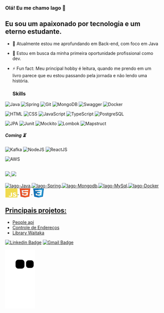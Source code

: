 ### Olá! Eu me chamo Iago 👋

## Eu sou um apaixonado por tecnologia e um eterno estudante.

- 🔭 Atualmente estou me aprofundando em Back-end, com foco em Java
- 👯 Estou em busca da minha primeira oportunidade profissional como dev.
- ⚡ Fun fact: Meu principal hobby é leitura, quando me prendo em um livro parece que eu estou passando pela jornada e não lendo uma história.



 
  ### Skills


![Java](https://img.shields.io/badge/-Java-39404b?style=flat&logo=Java)
![Spring](https://img.shields.io/badge/-Spring-39404b?style=flat&logo=Spring)
![Git](https://img.shields.io/badge/-Git-39404b?style=flat&logo=git)
![MongoDB](https://img.shields.io/badge/-MongoDB-39404b?style=flat&logo=MongoDB)
![Swagger](https://img.shields.io/badge/-Swagger-39404b?style=flat&logo=Swagger)
![Docker](https://img.shields.io/badge/-Docker-39404b?style=flat&logo=Docker)

![HTML](https://img.shields.io/badge/-HTML5-39404b?style=flat&logo=HTML5)
![CSS](https://img.shields.io/badge/-CSS-39404b?style=flat&logo=CSS3&logoColor=1572B6)
![JavaScript](https://img.shields.io/badge/-JavaScript-39404b?style=flat&logo=javascript)
![TypeScript](https://img.shields.io/badge/-TypeScript-39404b?style=flat&logo=typescript)
![PostgreSQL](https://img.shields.io/badge/-PostgreSQL-39404b?style=flat&logo=postgresql&logoColor=3d9fee)

![JPA](https://img.shields.io/badge/-JPA-39404b?style=flat&logo=JPA)
![Junit](https://img.shields.io/badge/-Junit-39404b?style=flat&logo=Junit)
![Mockito](https://img.shields.io/badge/-Mockito-39404b?style=flat&logo=Mockito)
![Lombok](https://img.shields.io/badge/-Lombok-39404b?style=flat&logo=Lombok)
![Mapstruct](https://img.shields.io/badge/-Mapstruct-39404b?style=flat&logo=Mapstruct)


   ##### Coming ⏳
   ![Kafka](https://img.shields.io/badge/-Kafka-39404b?style=flat&logo=Kafka)
   ![NodeJS](https://img.shields.io/badge/-NodeJS-39404b?style=flat&logo=Kafka)
   ![ReactJS](https://img.shields.io/badge/-ReactJS-39404b?style=flat&logo=AWS)

   ![AWS](https://img.shields.io/badge/-AWS-39404b?style=flat&logo=AWS)


<br/>
 <div>
  <a href="https://github.com/iagoAguiar">
  <img height="180em" src="https://github-readme-stats.vercel.app/api?username=iagoAguiar&show_icons=true&theme=dracula&include_all_commits=true&count_private=true"/>
  <img height="180em" src="https://github-readme-stats.vercel.app/api/top-langs/?username=iagoAguiar&layout=compact&langs_count=7&theme=dracula"/>
</div>
  
<div style="display: inline_block"><br>
   <img align="center" alt="Iago-Java" height="30" width="40" src="https://cdn.jsdelivr.net/gh/devicons/devicon/icons/java/java-original.svg" />
   <img align="center" alt="Iago-Spring"  height="30" width="40"  src="https://cdn.jsdelivr.net/gh/devicons/devicon/icons/spring/spring-original.svg" />
  <img align="center" alt="Iago-Mongodb"  height="30" width="40"  src="https://cdn.jsdelivr.net/gh/devicons/devicon/icons/mongodb/mongodb-original.svg" />
  <img align="center" alt="Iago-MySql" height="30" width="40" src="https://cdn.jsdelivr.net/gh/devicons/devicon/icons/mysql/mysql-original.svg" />
  <img align="center" alt="Iago-Docker" height="30" width="40"  src="https://cdn.jsdelivr.net/gh/devicons/devicon/icons/docker/docker-original-wordmark.svg" />
  <img align="center" alt="Iago-Js" height="30" width="40" src="https://raw.githubusercontent.com/devicons/devicon/master/icons/javascript/javascript-plain.svg">
  <img align="center" alt="Iago-HTML" height="30" width="40" src="https://raw.githubusercontent.com/devicons/devicon/master/icons/html5/html5-original.svg">
  <img align="center" alt="Iago-CSS" height="30" width="40" src="https://raw.githubusercontent.com/devicons/devicon/master/icons/css3/css3-original.svg">
</div>
  
  ## Principais projetos:               
  

  
- [People api](https://github.com/iagoAguiar/peopleapi-live)
- [Controle de Endereços](https://github.com/iagoAguiar/ControleEnderecos)
- [Library Waitaka](https://github.com/iagoAguiar/libraryWaitaka/)
 
<div> 

[![Linkedin Badge](https://img.shields.io/badge/-Iago-blue?style=flat-square&logo=Linkedin&logoColor=white&link=https://www.linkedin.com/in/iagoduarte/)](https://www.linkedin.com/in/iagoduarte/)
[![Gmail Badge](https://img.shields.io/badge/-iagoaguiar202@gmail.com-c14438?style=flat-square&logo=Gmail&logoColor=white&link=mailto:iagoaguiar202@gmail.com)](mailto:iagoaguiar202@gmail.com)
 
  
  ![Snake animation](https://github.com/iagoAguiar/iagoAguiar/blob/output/github-contribution-grid-snake.svg)
 
</div>






